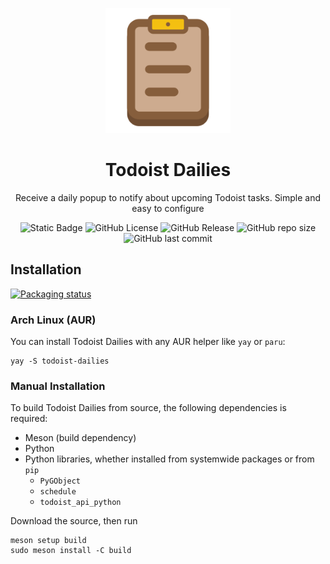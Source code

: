 <p align="center">
    <img src="data/io.github.sss_says_snek.todoist-dailies.svg" width="200" alt="Todoist Dailies logo">
</p>
<h1 align="center">Todoist Dailies</h1>
<p align="center">Receive a daily popup to notify about upcoming Todoist tasks. Simple and easy to configure</p>
<p align="center">
    <img alt="Static Badge" src="https://img.shields.io/badge/Python-%233776ab?style=for-the-badge&logo=python&logoColor=ffffff">
    <img alt="GitHub License" src="https://img.shields.io/github/license/SSS-Says-Snek/todoist-dailies?style=for-the-badge">
    <img alt="GitHub Release" src="https://img.shields.io/github/v/release/SSS-Says-Snek/todoist-dailies?style=for-the-badge">
    <img alt="GitHub repo size" src="https://img.shields.io/github/repo-size/SSS-Says-Snek/todoist-dailies?style=for-the-badge">
    <img alt="GitHub last commit" src="https://img.shields.io/github/last-commit/SSS-Says-Snek/todoist-dailies?style=for-the-badge">
</p>

## Installation

[![Packaging status](https://repology.org/badge/vertical-allrepos/todoist-dailies.svg)](https://repology.org/project/todoist-dailies/versions)

### Arch Linux (AUR)
You can install Todoist Dailies with any AUR helper like `yay` or `paru`:
```
yay -S todoist-dailies
```

### Manual Installation
To build Todoist Dailies from source, the following dependencies is required:
- Meson (build dependency)
- Python
- Python libraries, whether installed from systemwide packages or from `pip`
    - `PyGObject`
    - `schedule`
    - `todoist_api_python`

Download the source, then run
```
meson setup build
sudo meson install -C build
```
